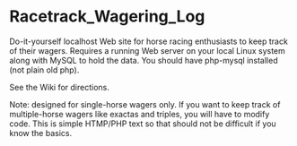 # Racetrack_Wagering_Log
Do-it-yourself localhost Web site for horse racing enthusiasts to keep track of their wagers. Requires a running Web server on your local Linux system along with MySQL to hold the data. You should have php-mysql installed (not plain old php).

See the Wiki for directions.

Note: designed for single-horse wagers only. If you want to keep track of multiple-horse wagers like exactas and triples, you will have to modify code. This is simple HTMP/PHP text so that should not be difficult if you know the basics.
